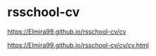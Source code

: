# rsschool-cv


https://Elmira99.github.io/rsschool-cv/cv


https://Elmira99.github.io/rsschool-cv/cv/cv.html
